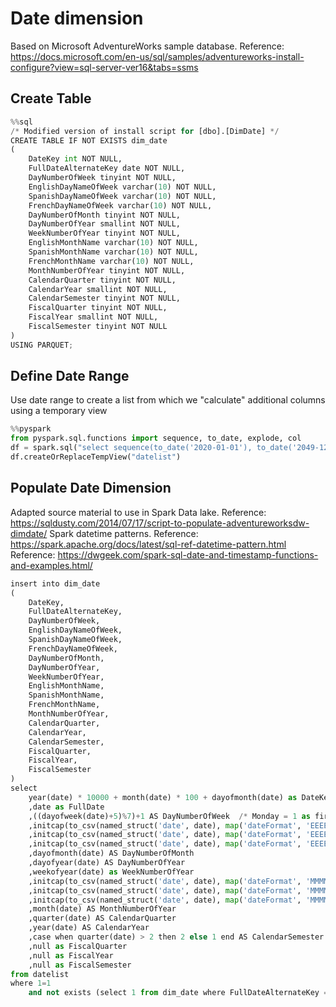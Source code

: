 # Date dimension
Based on Microsoft AdventureWorks sample database.
Reference: https://docs.microsoft.com/en-us/sql/samples/adventureworks-install-configure?view=sql-server-ver16&tabs=ssms
## Create Table

```python
%%sql
/* Modified version of install script for [dbo].[DimDate] */
CREATE TABLE IF NOT EXISTS dim_date
(
    DateKey int NOT NULL,
    FullDateAlternateKey date NOT NULL,
    DayNumberOfWeek tinyint NOT NULL,
    EnglishDayNameOfWeek varchar(10) NOT NULL,
    SpanishDayNameOfWeek varchar(10) NOT NULL,
    FrenchDayNameOfWeek varchar(10) NOT NULL,
    DayNumberOfMonth tinyint NOT NULL,
    DayNumberOfYear smallint NOT NULL,
    WeekNumberOfYear tinyint NOT NULL,
    EnglishMonthName varchar(10) NOT NULL,
    SpanishMonthName varchar(10) NOT NULL,
    FrenchMonthName varchar(10) NOT NULL,
    MonthNumberOfYear tinyint NOT NULL,
    CalendarQuarter tinyint NOT NULL,
    CalendarYear smallint NOT NULL,
    CalendarSemester tinyint NOT NULL,
    FiscalQuarter tinyint NOT NULL,
    FiscalYear smallint NOT NULL,
    FiscalSemester tinyint NOT NULL
)
USING PARQUET;

```
## Define Date Range
Use date range to create a list from which we "calculate" additional columns using a temporary view

```python
%%pyspark
from pyspark.sql.functions import sequence, to_date, explode, col
df = spark.sql("select sequence(to_date('2020-01-01'), to_date('2049-12-31'), interval 1 day) as date").withColumn("date", explode(col("date")))
df.createOrReplaceTempView("datelist")
```
## Populate Date Dimension
Adapted source material to use in Spark Data lake.
Reference: https://sqldusty.com/2014/07/17/script-to-populate-adventureworksdw-dimdate/
Spark datetime patterns.
Reference: https://spark.apache.org/docs/latest/sql-ref-datetime-pattern.html
Reference: https://dwgeek.com/spark-sql-date-and-timestamp-functions-and-examples.html/

```python
insert into dim_date
(
    DateKey, 
    FullDateAlternateKey, 
    DayNumberOfWeek, 
    EnglishDayNameOfWeek, 
    SpanishDayNameOfWeek, 
    FrenchDayNameOfWeek, 
    DayNumberOfMonth, 
    DayNumberOfYear, 
    WeekNumberOfYear, 
    EnglishMonthName, 
    SpanishMonthName, 
    FrenchMonthName, 
    MonthNumberOfYear, 
    CalendarQuarter, 
    CalendarYear, 
    CalendarSemester, 
    FiscalQuarter, 
    FiscalYear, 
    FiscalSemester
)
select
    year(date) * 10000 + month(date) * 100 + dayofmonth(date) as DateKey
    ,date as FullDate
    ,((dayofweek(date)+5)%7)+1 AS DayNumberOfWeek  /* Monday = 1 as first day of week. Reference: https://stackoverflow.com/questions/38928919/how-to-get-the-weekday-from-day-of-month-using-pyspark */
    ,initcap(to_csv(named_struct('date', date), map('dateFormat', 'EEEE', 'locale', 'EN'))) AS EnglishDayNameOfWeek
    ,initcap(to_csv(named_struct('date', date), map('dateFormat', 'EEEE', 'locale', 'ES'))) AS SpanishDayNameOfWeek
    ,initcap(to_csv(named_struct('date', date), map('dateFormat', 'EEEE', 'locale', 'FR'))) AS FrenchDayNameOfWeek
    ,dayofmonth(date) AS DayNumberOfMonth
    ,dayofyear(date) AS DayNumberOfYear
    ,weekofyear(date) as WeekNumberOfYear
    ,initcap(to_csv(named_struct('date', date), map('dateFormat', 'MMMM', 'locale', 'EN'))) AS EnglishMonthName
    ,initcap(to_csv(named_struct('date', date), map('dateFormat', 'MMMM', 'locale', 'ES'))) AS SpanishDayNameOfWeek
    ,initcap(to_csv(named_struct('date', date), map('dateFormat', 'MMMM', 'locale', 'FR'))) AS FrenchDayNameOfWeek
    ,month(date) AS MonthNumberOfYear
    ,quarter(date) AS CalendarQuarter
    ,year(date) AS CalendarYear
    ,case when quarter(date) > 2 then 2 else 1 end AS CalendarSemester
    ,null as FiscalQuarter
    ,null as FiscalYear
    ,null as FiscalSemester
from datelist
where 1=1
    and not exists (select 1 from dim_date where FullDateAlternateKey = datelist.date)
```